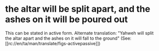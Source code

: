 # the altar will be split apart, and the ashes on it will be poured out

This can be stated in active form. Alternate translation: "Yahweh will split the altar apart and the ashes on it will fall to the ground" (See: [[rc://en/ta/man/translate/figs-activepassive]])

